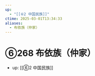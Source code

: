 ```yaml
---
up:
  - "[[⑥2 中国民族]]"
ctime: 2025-03-01T13:34:33
aliases:
  - 布依族（仲家）
---
```


# ⑥268 布依族（仲家）

- up: [[⑥2 中国民族]]
